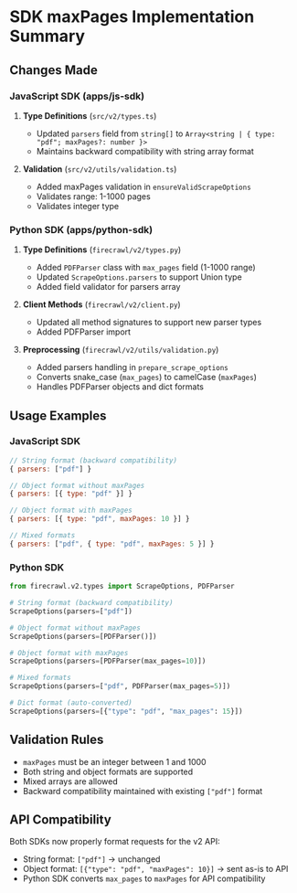 # SDK maxPages Implementation Summary

## Changes Made

### JavaScript SDK (apps/js-sdk)

1. **Type Definitions** (`src/v2/types.ts`)
   - Updated `parsers` field from `string[]` to `Array<string | { type: "pdf"; maxPages?: number }>`
   - Maintains backward compatibility with string array format

2. **Validation** (`src/v2/utils/validation.ts`)
   - Added maxPages validation in `ensureValidScrapeOptions`
   - Validates range: 1-1000 pages
   - Validates integer type

### Python SDK (apps/python-sdk)

1. **Type Definitions** (`firecrawl/v2/types.py`)
   - Added `PDFParser` class with `max_pages` field (1-1000 range)
   - Updated `ScrapeOptions.parsers` to support Union type
   - Added field validator for parsers array

2. **Client Methods** (`firecrawl/v2/client.py`)
   - Updated all method signatures to support new parser types
   - Added PDFParser import

3. **Preprocessing** (`firecrawl/v2/utils/validation.py`)
   - Added parsers handling in `prepare_scrape_options`
   - Converts snake_case (`max_pages`) to camelCase (`maxPages`)
   - Handles PDFParser objects and dict formats

## Usage Examples

### JavaScript SDK
```javascript
// String format (backward compatibility)
{ parsers: ["pdf"] }

// Object format without maxPages
{ parsers: [{ type: "pdf" }] }

// Object format with maxPages
{ parsers: [{ type: "pdf", maxPages: 10 }] }

// Mixed formats
{ parsers: ["pdf", { type: "pdf", maxPages: 5 }] }
```

### Python SDK
```python
from firecrawl.v2.types import ScrapeOptions, PDFParser

# String format (backward compatibility)
ScrapeOptions(parsers=["pdf"])

# Object format without maxPages
ScrapeOptions(parsers=[PDFParser()])

# Object format with maxPages
ScrapeOptions(parsers=[PDFParser(max_pages=10)])

# Mixed formats
ScrapeOptions(parsers=["pdf", PDFParser(max_pages=5)])

# Dict format (auto-converted)
ScrapeOptions(parsers=[{"type": "pdf", "max_pages": 15}])
```

## Validation Rules

- `maxPages` must be an integer between 1 and 1000
- Both string and object formats are supported
- Mixed arrays are allowed
- Backward compatibility maintained with existing `["pdf"]` format

## API Compatibility

Both SDKs now properly format requests for the v2 API:
- String format: `["pdf"]` → unchanged
- Object format: `[{"type": "pdf", "maxPages": 10}]` → sent as-is to API
- Python SDK converts `max_pages` to `maxPages` for API compatibility

